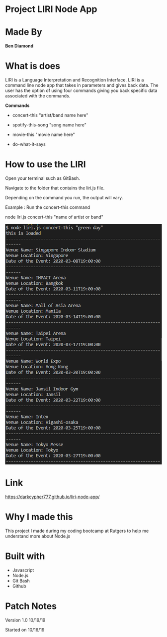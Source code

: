 # Project LIRI Node App

# Made By
<b>Ben Diamond</b>

# What is does
LIRI is a Language Interpretation and Recognition Interface. LIRI is a command line node app that takes in parameters and gives back data. The user has the option of using four commands giving you back specific data associated with the commands.


<b>Commands</b>
* concert-this "artist/band name here"

* spotify-this-song "song name here"

* movie-this "movie name here"

* do-what-it-says


# How to use the LIRI

Open your terminal such as GitBash.

Navigate to the folder that contains the liri.js file.

Depending on the command you run, the output will vary.

Example : Run the concert-this command

node liri.js concert-this "name of artist or band"

![Concert](concert.PNG)



# Link
https://darkcypher777.github.io/liri-node-app/

# Why I made this
This project I made during my coding bootcamp at Rutgers to help me understand more about Node.js

# Built with
* Javascript 
* Node.js
* Git Bash
* Github


# Patch Notes

Version 1.0 10/19/19

Started on 10/16/19